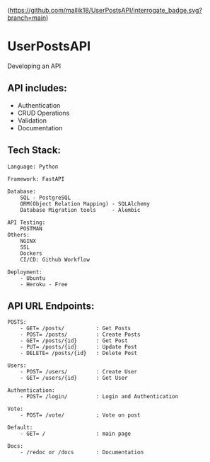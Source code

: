 (https://github.com/mallik18/UserPostsAPI/interrogate_badge.svg?branch=main)

# UserPostsAPI

Developing an API


## API includes:
- Authentication
- CRUD Operations
- Validation
- Documentation

## Tech Stack:

	Language: Python

	Framework: FastAPI	

	Database:
		SQL - PostgreSQL
		ORM(Object Relation Mapping) - SQLAlchemy
		Database Migration tools     - Alembic
	
	API Testing:
		POSTMAN
	Others:
		NGINX
		SSL
		Dockers
		CI/CD: Github Workflow
	
	Deployment:
		- Ubuntu
		- Heroku - Free	


## API URL Endpoints:
	POSTS:
		- GET= /posts/  	    : Get Posts
		- POST= /posts/		    : Create Posts
		- GET= /posts/{id}	    : Get Post
		- PUT= /posts/{id}	    : Update Post
		- DELETE= /posts/{id}	: Delete Post

	Users:
		- POST= /users/		    : Create User
		- GET= /users/{id}	    : Get User

	Authentication:
		- POST= /login/		    : Login and Authentication

	Vote:
		- POST= /vote/		    : Vote on post

	Default:
		- GET= /			    : main page

	Docs:
		- /redoc or /docs	    : Documentation
